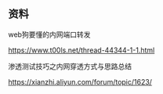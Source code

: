 


## 资料

web狗要懂的内网端口转发

https://www.t00ls.net/thread-44344-1-1.html

渗透测试技巧之内网穿透方式与思路总结

https://xianzhi.aliyun.com/forum/topic/1623/